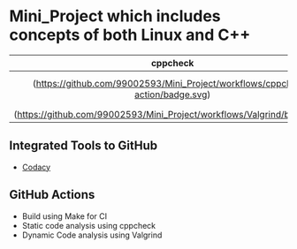 # Mini_Project which includes concepts of both Linux and C++



|cppcheck|Valgrind|
|:--:|:--:|
|(https://github.com/99002593/Mini_Project/workflows/cppcheck-action/badge.svg)|![cppcheck-action]
|(https://github.com/99002593/Mini_Project/workflows/Valgrind/badge.svg)|![Valgrind]



## Integrated Tools to GitHub
*  [Codacy](https://www.codacy.com/)

## GitHub Actions
* Build using Make for CI
* Static code analysis using cppcheck
* Dynamic Code analysis using Valgrind
